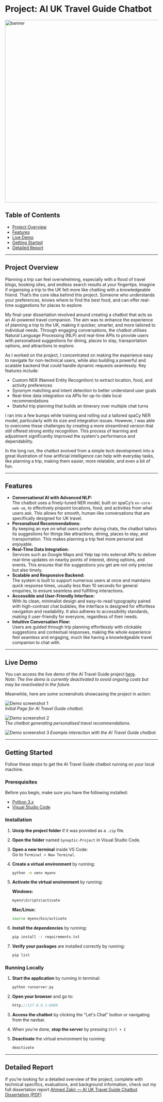 ﻿# Project: AI UK Travel Guide Chatbot

<img src="assets/banner.gif" alt="banner" width="600">

## Table of Contents

- [Project Overview](#project-overview)
- [Features](#features)
- [Live Demo](#live-demo)
- [Getting Started](#getting-started)
- [Detailed Report](#detailed-report)

---

<h2 id="project-overview">Project Overview</h2>

Planning a trip can feel overwhelming, especially with a flood of travel blogs, booking sites, and endless search results at your fingertips. Imagine if organising a trip to the UK felt more like chatting with a knowledgeable friend. That’s the core idea behind this project. Someone who understands your preferences, knows where to find the best food, and can offer real-time suggestions for places to explore.

My final-year dissertation revolved around creating a chatbot that acts as an AI-powered travel companion. The aim was to enhance the experience of planning a trip to the UK, making it quicker, smarter, and more tailored to individual needs. Through engaging conversations, the chatbot utilises Natural Language Processing (NLP) and real-time APIs to provide users with personalised suggestions for dining, places to stay, transportation options, and attractions to explore.

As I worked on the project, I concentrated on making the experience easy to navigate for non-technical users, while also building a powerful and scalable backend that could handle dynamic requests seamlessly. Key features include:

- Custom NER (Named Entity Recognition) to extract location, food, and activity preferences
- Synonym matching and intent detection to better understand user goals
- Real-time data integration via APIs for up-to-date local recommendations
- Stateful trip planning that builds an itinerary over multiple chat turns

I ran into a few bumps while training and rolling out a tailored spaCy NER model, particularly with its size and integration issues. However, I was able to overcome these challenges by creating a more streamlined version that still offered strong entity recognition. This process of learning and adjustment significantly improved the system's performance and dependability.

In the long run, the chatbot evolved from a simple tech development into a great illustration of how artificial intelligence can help with everyday tasks, like planning a trip, making them easier, more relatable, and even a bit of fun.

---

<h2 id="features">Features</h2>

- **Conversational AI with Advanced NLP:** </br> The chatbot uses a finely-tuned NER model, built on spaCy’s `en-core-web-sm`, to effectively pinpoint locations, food, and activities from what users ask. This allows for smooth, human-like conversations that are specifically designed for UK travel. </br>
- **Personalised Recommendations:** </br> By keeping an eye on what users prefer during chats, the chatbot tailors its suggestions for things like attractions, dining, places to stay, and transportation. This makes planning a trip feel more personal and enjoyable. </br>
- **Real-Time Data Integration:** </br> Services such as Google Maps and Yelp tap into external APIs to deliver real-time updates on nearby points of interest, dining options, and events. This ensures that the suggestions you get are not only precise but also timely.
- **Scalable and Responsive Backend:** </br> The system is built to support numerous users at once and maintains quick response times, usually less than 10 seconds for general enquiries, to ensure seamless and fulfilling interactions.
- **Accessible and User-Friendly Interface:** </br> With its clean, minimalist design and easy-to-read typography paired with high-contrast chat bubbles, the interface is designed for effortless navigation and readability. It also adheres to accessibility standards, making it user-friendly for everyone, regardless of their needs.
- **Intuitive Conversation Flow:** </br> Users are guided through trip planning effortlessly with clickable suggestions and contextual responses, making the whole experience feel seamless and engaging, much like having a knowledgeable travel companion to chat with.

---

<h2 id="live-demo">Live Demo</h2>

You can access the live demo of the AI Travel Guide project [here](https://ai-travel-guide-30f005e79499.herokuapp.com/).  
*Note: The live demo is currently deactivated to avoid ongoing costs but may be reactivated in the future.*

Meanwhile, here are some screenshots showcasing the project in action:

![Demo screenshot 1](assets/demo-1.png)  
*Initial Page for AI Travel Guide chatbot.*

![Demo screenshot 2](assets/demo-2.png)  
*The chatbot generating personalised travel recommendations.*

![Demo screenshot 3](assets/demo-3.png) 
*Example interaction with the AI Travel Guide chatbot.*

---

<h2 id="getting-started">Getting Started</h2>

Follow these steps to get the AI Travel Guide chatbot running on your local machine.

### Prerequisites

Before you begin, make sure you have the following installed:

- [Python 3.x](https://www.python.org/downloads/)
- [Visual Studio Code](https://code.visualstudio.com/)

### Installation

1. **Unzip the project folder** if it was provided as a `.zip` file.
2. **Open the folder** named `Synoptic-Project` in Visual Studio Code.
3. **Open a new terminal** inside VS Code:  
   Go to `Terminal > New Terminal`.

4. **Create a virtual environment** by running:

   ```bash
   python -m venv myenv
   ```
5. **Activate the virtual environment** by running:

   **Windows:**
   ```bash
   myenv\Scripts\activate
   ```

   **Mac/Linux:**
   ```bash
   source myenv/bin/activate
   ```
6. **Install the dependencies** by running:

   ```bash
   pip install -r requirements.txt
   ```
7. **Verify your packages** are installed correctly by running:

   ```bash
   pip list
   ```

### Running Locally

1. **Start the application** by running in terminal:

   ```bash
   python runserver.py
   ```
2. **Open your browser** and go to:

   ```cpp
   http://127.0.0.1:8080
   ```
3. **Access the chatbot** by clicking the "Let's Chat" button or navigating from the navbar.
4. When you're done, **stop the server** by pressing `Ctrl + C`
5. **Deactivate** the virtual environment by running:

   ```bash
   deactivate
   ```

---

<h2 id="detailed-report">Detailed Report</h2>

If you’re looking for a detailed overview of the project, complete with technical specifics, evaluations, and background information, check out my full dissertation report
[Ahmed Zakir — AI UK Travel Guide Chatbot Dissertation (PDF)](assets/Ahmed_Zakir_Report.pdf)
